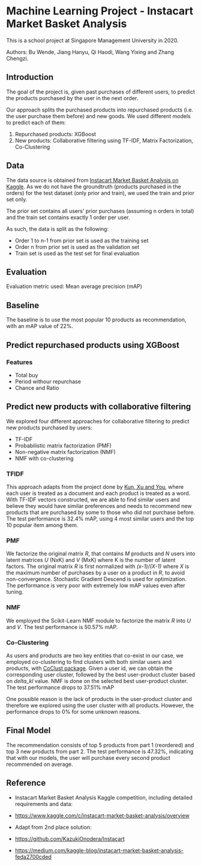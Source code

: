 # Machine Learning Project - Instacart Market Basket Analysis 
This is a school project at Singapore Management University in 2020. 

Authors: Bu Wende, Jiang Hanyu, Qi Haodi, Wang Yixing and Zhang Chengzi. 

## Introduction
The goal of the project is, given past purchases of different users, to predict the products purchased by the user in the next order.

Our approach splits the purchased products into repurchased products (i.e. the user purchase them before) and new goods. We used different models to predict each of them: <ol>
  <li>Repurchased products: XGBoost</li>
  <li>New products: Collaborative filtering using TF-IDF, Matrix Factorization, Co-Clustering</li>
</ol>

## Data
The data source is obtained from <a href='https://www.kaggle.com/c/instacart-market-basket-analysis'>Instacart Market Basket Analysis on Kaggle</a>. As we do not have the groundtruth (products purchased in the orders) for the test dataset (only prior and train), we used the train and prior set only.

The prior set contains all users' prior purchases (assuming n orders in total) and the train set contains exactly 1 order per user.  

As such, the data is split as the following: <ul>
  <li>Order 1 to n-1 from prior set is used as the training set</li>
  <li>Order n from prior set is used as the validation set</li>
  <li>Train set is used as the test set for final evaluation</li>
</ul>

## Evaluation 
Evaluation metric used: Mean average precision (mAP)

## Baseline
The baseline is to use the most popular 10 products as recommendation, with an mAP value of 22%.

## Predict repurchased products using XGBoost
### Features 
- Total buy 
- Period withour repurchase 
- Chance and Ratio 

## Predict new products with collaborative filtering
We explored four different approaches for collaborative filtering to predict new products purchased by users:
- TF-IDF
- Probabilistic matrix factorization (PMF)
- Non-negative matrix factorization (NMF)
- NMF with co-clustering 

### TFIDF
This approach adapts from the project done by <a href='http://cs229.stanford.edu/proj2020spr/report/Qian_Xu_You.pdf'>Kun, Xu and You</a>, where each user is treated as a document and each product is treated as a word. With TF-IDF vectors constructed, we are able to find similar users and believe they would have similar preferences and needs to recommend new products that are purchased by some to those who did not purchase before. The test performance is 32.4% mAP, using 4 most similar users and the top 10 popular item among them.

### PMF
We factorize the original matrix _R_, that contains _M_ products and _N_ users into latent matrices _U_ (NxK) and _V_ (MxK) where K is the number of latent factors. The original matrix _R_ is first normalized with _(x-1)/(X-1)_ where _X_ is the maximum number of purchases by a user on a product in _R_, to avoid non-convergence. Stochastic Gradient Descend is used for optimization. The performance is very poor with extremely low mAP values even after tuning.

### NMF
We employed the Scikit-Learn NMF module to factorize the matrix _R_ into _U_ and _V_. The test performance is 50.57% mAP.

### Co-Clustering
As users and products are two key entities that co-exist in our case, we employed co-clustering to find clusters with both similar users and products, with <a href='https://coclust.readthedocs.io/en/v0.2.1/'>CoClust package</a>. Given a user id, we can obtain the corresponding user cluster, followed by the best user-product cluster based on _delta_kl_ value. NMF is done on the selected best user-product cluster. The test performance drops to 37.51% mAP

One possible reason is the lack of products in the user-product cluster and therefore we explored using the user cluster with all products. However, the performance drops to 0% for some unknown reasons.

## Final Model
The recommendation consists of top 5 products from part 1 (reordered) and top 3 new products from part 2. 
The test performance is 47.32%, indicating that with our models, the user will purchase every second product recommended on average.

## Reference 
- Instacart Market Basket Analysis Kaggle competition, including detailed requirements and data:
- https://www.kaggle.com/c/instacart-market-basket-analysis/overview

- Adapt from 2nd place solution: 
- https://github.com/KazukiOnodera/Instacart 
- https://medium.com/kaggle-blog/instacart-market-basket-analysis-feda2700cded
